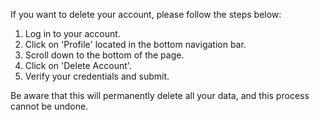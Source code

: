 If you want to delete your account, please follow the steps below:

1. Log in to your account.
2. Click on 'Profile' located in the bottom navigation bar.
3. Scroll down to the bottom of the page.
4. Click on 'Delete Account'.
5. Verify your credentials and submit.

Be aware that this will permanently delete all your data, and this process cannot be undone.
